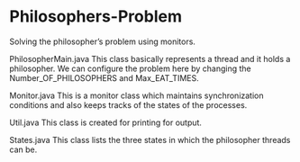 # Philosophers-Problem
Solving the philosopher’s problem using monitors.

PhilosopherMain.java
This class basically represents a thread and it holds a philosopher. We can configure the problem here by changing the Number_OF_PHILOSOPHERS and Max_EAT_TIMES.

Monitor.java
This is a monitor class which maintains synchronization conditions and also keeps tracks of the states of the processes. 

Util.java
This class is created for printing for output.

States.java
This class lists the three states in which the philosopher threads can be.
